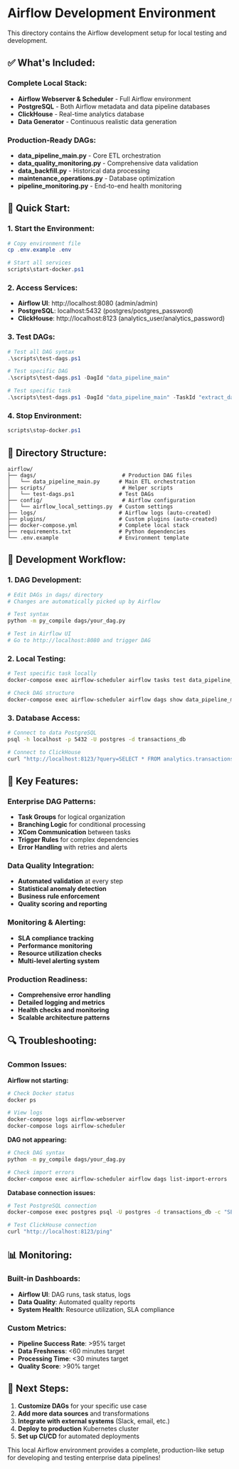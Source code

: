 # Airflow Development Environment

This directory contains the Airflow development setup for local testing and development.

## ✅ **What's Included:**

### **Complete Local Stack:**
- **Airflow Webserver & Scheduler** - Full Airflow environment
- **PostgreSQL** - Both Airflow metadata and data pipeline databases
- **ClickHouse** - Real-time analytics database
- **Data Generator** - Continuous realistic data generation

### **Production-Ready DAGs:**
- **data_pipeline_main.py** - Core ETL orchestration
- **data_quality_monitoring.py** - Comprehensive data validation
- **data_backfill.py** - Historical data processing
- **maintenance_operations.py** - Database optimization
- **pipeline_monitoring.py** - End-to-end health monitoring

## 🚀 **Quick Start:**

### **1. Start the Environment:**
```powershell
# Copy environment file
cp .env.example .env

# Start all services
scripts\start-docker.ps1
```

### **2. Access Services:**
- **Airflow UI**: http://localhost:8080 (admin/admin)
- **PostgreSQL**: localhost:5432 (postgres/postgres_password)
- **ClickHouse**: http://localhost:8123 (analytics_user/analytics_password)

### **3. Test DAGs:**
```powershell
# Test all DAG syntax
.\scripts\test-dags.ps1

# Test specific DAG
.\scripts\test-dags.ps1 -DagId "data_pipeline_main"

# Test specific task
.\scripts\test-dags.ps1 -DagId "data_pipeline_main" -TaskId "extract_data"
```

### **4. Stop Environment:**
```powershell
scripts\stop-docker.ps1
```

## 📁 **Directory Structure:**

```
airflow/
├── dags/                           # Production DAG files
│   └── data_pipeline_main.py      # Main ETL orchestration
├── scripts/                        # Helper scripts
│   └── test-dags.ps1              # Test DAGs
├── config/                         # Airflow configuration
│   └── airflow_local_settings.py  # Custom settings
├── logs/                          # Airflow logs (auto-created)
├── plugins/                       # Custom plugins (auto-created)
├── docker-compose.yml             # Complete local stack
├── requirements.txt               # Python dependencies
└── .env.example                   # Environment template
```

## 🔧 **Development Workflow:**

### **1. DAG Development:**
```bash
# Edit DAGs in dags/ directory
# Changes are automatically picked up by Airflow

# Test syntax
python -m py_compile dags/your_dag.py

# Test in Airflow UI
# Go to http://localhost:8080 and trigger DAG
```

### **2. Local Testing:**
```bash
# Test specific task locally
docker-compose exec airflow-scheduler airflow tasks test data_pipeline_main extract_data 2024-01-01

# Check DAG structure
docker-compose exec airflow-scheduler airflow dags show data_pipeline_main
```

### **3. Database Access:**
```bash
# Connect to data PostgreSQL
psql -h localhost -p 5432 -U postgres -d transactions_db

# Connect to ClickHouse
curl "http://localhost:8123/?query=SELECT * FROM analytics.transactions LIMIT 5"
```

## 🎯 **Key Features:**

### **Enterprise DAG Patterns:**
- **Task Groups** for logical organization
- **Branching Logic** for conditional processing
- **XCom Communication** between tasks
- **Trigger Rules** for complex dependencies
- **Error Handling** with retries and alerts

### **Data Quality Integration:**
- **Automated validation** at every step
- **Statistical anomaly detection**
- **Business rule enforcement**
- **Quality scoring and reporting**

### **Monitoring & Alerting:**
- **SLA compliance tracking**
- **Performance monitoring**
- **Resource utilization checks**
- **Multi-level alerting system**

### **Production Readiness:**
- **Comprehensive error handling**
- **Detailed logging and metrics**
- **Health checks and monitoring**
- **Scalable architecture patterns**

## 🔍 **Troubleshooting:**

### **Common Issues:**

**Airflow not starting:**
```bash
# Check Docker status
docker ps

# View logs
docker-compose logs airflow-webserver
docker-compose logs airflow-scheduler
```

**DAG not appearing:**
```bash
# Check DAG syntax
python -m py_compile dags/your_dag.py

# Check import errors
docker-compose exec airflow-scheduler airflow dags list-import-errors
```

**Database connection issues:**
```bash
# Test PostgreSQL connection
docker-compose exec postgres psql -U postgres -d transactions_db -c "SELECT 1;"

# Test ClickHouse connection
curl "http://localhost:8123/ping"
```

## 📊 **Monitoring:**

### **Built-in Dashboards:**
- **Airflow UI**: DAG runs, task status, logs
- **Data Quality**: Automated quality reports
- **System Health**: Resource utilization, SLA compliance

### **Custom Metrics:**
- **Pipeline Success Rate**: >95% target
- **Data Freshness**: <60 minutes target
- **Processing Time**: <30 minutes target
- **Quality Score**: >90% target

## 🚀 **Next Steps:**

1. **Customize DAGs** for your specific use case
2. **Add more data sources** and transformations
3. **Integrate with external systems** (Slack, email, etc.)
4. **Deploy to production** Kubernetes cluster
5. **Set up CI/CD** for automated deployments

This local Airflow environment provides a complete, production-like setup for developing and testing enterprise data pipelines!